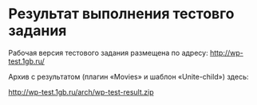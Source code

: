 # Результат выполнения тестовго задания

Рабочая версия тестового задания размещена по адресу:
http://wp-test.1gb.ru/

Архив с результатом (плагин «Movies» и шаблон «Unite-child») здесь:

http://wp-test.1gb.ru/arch/wp-test-result.zip
